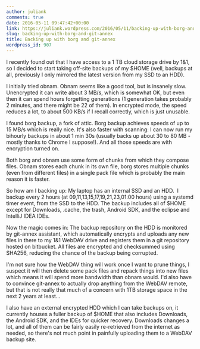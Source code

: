 ```yaml
---
author: juliank
comments: true
date: 2016-05-11 09:47:42+00:00
link: https://juliank.wordpress.com/2016/05/11/backing-up-with-borg-and-git-annex/
slug: backing-up-with-borg-and-git-annex
title: Backing up with borg and git-annex
wordpress_id: 907
---
```


I recently found out that I have access to a 1 TB cloud storage drive by 1&1, so I decided to start taking off-site backups of my $HOME (well, backups at all, previously I only mirrored the latest version from my SSD to an HDD).

I initially tried obnam. Obnam seems like a good tool, but is insanely slow. Unencrypted it can write about 3 MB/s, which is somewhat OK, but even then it can spend hours forgetting generations (1 generation takes probably 2 minutes, and there might be 22 of them). In encrypted mode, the speed reduces a lot, to about 500 KB/s if I recall correctly, which is just unusable.

I found borg backup, a fork of attic. Borg backup achieves speeds of up to 15 MB/s which is really nice. It's also faster with scanning: I can now run my bihourly backups in about 1 min 30s (usually backs up about 30 to 80 MB - mostly thanks to Chrome I suppose!). And all those speeds are with encryption turned on.

Both borg and obnam use some form of chunks from which they compose files. Obnam stores each chunk in its own file, borg stores multiple chunks (even from different files) in a single pack file which is probably the main reason it is faster.

So how am I backing up: My laptop has an internal SSD and an HDD.  I backup every 2 hours (at 09,11,13,15,17,19,21,23,01:00 hours) using a systemd timer event, from the SSD to the HDD. The backup includes all of $HOME except for Downloads, .cache, the trash, Android SDK, and the eclipse and IntelliJ IDEA IDEs.

Now the magic comes in: The backup repository on the HDD is monitored by git-annex assistant, which automatically encrypts and uploads any new files in there to my 1&1 WebDAV drive and registers them in a git repository hosted on bitbucket. All files are encrypted and checksummed using SHA256, reducing the chance of the backup being corrupted.

I'm not sure how the WebDAV thing will work once I want to prune things, I suspect it will then delete some pack files and repack things into new files which means it will spend more bandwidth than obnam would. I'd also have to convince git-annex to actually drop anything from the WebDAV remote, but that is not really that much of a concern with 1TB storage space in the next 2 years at least...

I also have an external encrypted HDD which I can take backups on, it currently houses a fuller backup of $HOME that also includes Downloads, the Android SDK, and the IDEs for quicker recovery. Downloads changes a lot, and all of them can be fairly easily re-retrieved from the internet as needed, so there's not much point in painfully uploading them to a WebDAV backup site.


